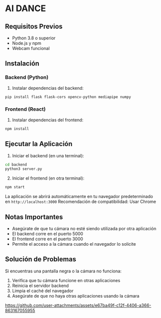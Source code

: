 # AI DANCE

## Requisitos Previos

- Python 3.8 o superior
- Node.js y npm
- Webcam funcional

## Instalación

### Backend (Python)

1. Instalar dependencias del backend:
```bash
pip install flask flask-cors opencv-python mediapipe numpy
```

### Frontend (React)

1. Instalar dependencias del frontend:
```bash
npm install
```

## Ejecutar la Aplicación

1. Iniciar el backend (en una terminal):
```bash
cd backend
python3 server.py
```

2. Iniciar el frontend (en otra terminal):
```bash
npm start
```

La aplicación se abrirá automáticamente en tu navegador predeterminado en `http://localhost:3000`
Recomendación de compatibilidad: Usar Chrome


## Notas Importantes

- Asegúrate de que tu cámara no esté siendo utilizada por otra aplicación
- El backend corre en el puerto 5000
- El frontend corre en el puerto 3000
- Permite el acceso a la cámara cuando el navegador lo solicite

## Solución de Problemas

Si encuentras una pantalla negra o la cámara no funciona:
1. Verifica que tu cámara funcione en otras aplicaciones
2. Reinicia el servidor backend
3. Limpia el caché del navegador
4. Asegúrate de que no haya otras aplicaciones usando la cámara


https://github.com/user-attachments/assets/e67ba49f-c12f-4406-a366-863167055955


